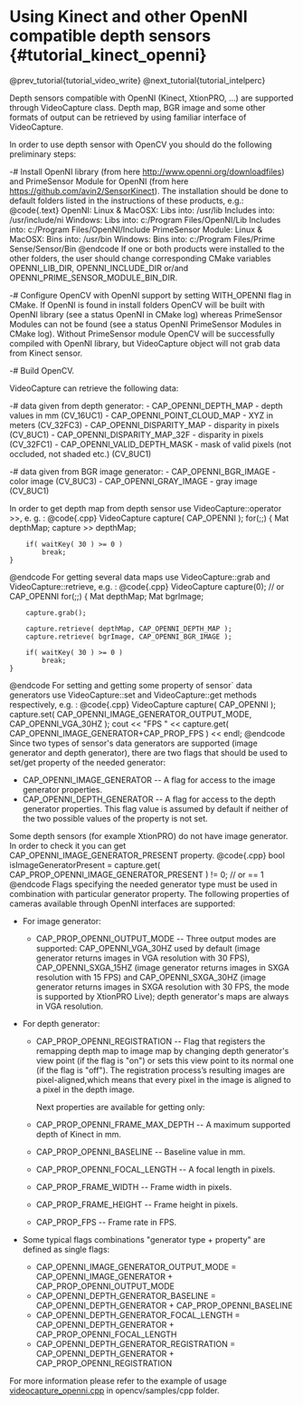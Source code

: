 Using Kinect and other OpenNI compatible depth sensors {#tutorial_kinect_openni}
======================================================

@prev_tutorial{tutorial_video_write}
@next_tutorial{tutorial_intelperc}


Depth sensors compatible with OpenNI (Kinect, XtionPRO, ...) are supported through VideoCapture
class. Depth map, BGR image and some other formats of output can be retrieved by using familiar
interface of VideoCapture.

In order to use depth sensor with OpenCV you should do the following preliminary steps:

-#  Install OpenNI library (from here <http://www.openni.org/downloadfiles>) and PrimeSensor Module
    for OpenNI (from here <https://github.com/avin2/SensorKinect>). The installation should be done
    to default folders listed in the instructions of these products, e.g.:
    @code{.text}
    OpenNI:
        Linux & MacOSX:
            Libs into: /usr/lib
            Includes into: /usr/include/ni
        Windows:
            Libs into: c:/Program Files/OpenNI/Lib
            Includes into: c:/Program Files/OpenNI/Include
    PrimeSensor Module:
        Linux & MacOSX:
            Bins into: /usr/bin
        Windows:
            Bins into: c:/Program Files/Prime Sense/Sensor/Bin
    @endcode
    If one or both products were installed to the other folders, the user should change
    corresponding CMake variables OPENNI_LIB_DIR, OPENNI_INCLUDE_DIR or/and
    OPENNI_PRIME_SENSOR_MODULE_BIN_DIR.

-#  Configure OpenCV with OpenNI support by setting WITH_OPENNI flag in CMake. If OpenNI is found
    in install folders OpenCV will be built with OpenNI library (see a status OpenNI in CMake log)
    whereas PrimeSensor Modules can not be found (see a status OpenNI PrimeSensor Modules in CMake
    log). Without PrimeSensor module OpenCV will be successfully compiled with OpenNI library, but
    VideoCapture object will not grab data from Kinect sensor.

-#  Build OpenCV.

VideoCapture can retrieve the following data:

-#  data given from depth generator:
    -   CAP_OPENNI_DEPTH_MAP - depth values in mm (CV_16UC1)
    -   CAP_OPENNI_POINT_CLOUD_MAP - XYZ in meters (CV_32FC3)
    -   CAP_OPENNI_DISPARITY_MAP - disparity in pixels (CV_8UC1)
    -   CAP_OPENNI_DISPARITY_MAP_32F - disparity in pixels (CV_32FC1)
    -   CAP_OPENNI_VALID_DEPTH_MASK - mask of valid pixels (not occluded, not shaded etc.)
        (CV_8UC1)

-#  data given from BGR image generator:
    -   CAP_OPENNI_BGR_IMAGE - color image (CV_8UC3)
    -   CAP_OPENNI_GRAY_IMAGE - gray image (CV_8UC1)

In order to get depth map from depth sensor use VideoCapture::operator \>\>, e. g. :
@code{.cpp}
    VideoCapture capture( CAP_OPENNI );
    for(;;)
    {
        Mat depthMap;
        capture >> depthMap;

        if( waitKey( 30 ) >= 0 )
            break;
    }
@endcode
For getting several data maps use VideoCapture::grab and VideoCapture::retrieve, e.g. :
@code{.cpp}
    VideoCapture capture(0); // or CAP_OPENNI
    for(;;)
    {
        Mat depthMap;
        Mat bgrImage;

        capture.grab();

        capture.retrieve( depthMap, CAP_OPENNI_DEPTH_MAP );
        capture.retrieve( bgrImage, CAP_OPENNI_BGR_IMAGE );

        if( waitKey( 30 ) >= 0 )
            break;
    }
@endcode
For setting and getting some property of sensor\` data generators use VideoCapture::set and
VideoCapture::get methods respectively, e.g. :
@code{.cpp}
    VideoCapture capture( CAP_OPENNI );
    capture.set( CAP_OPENNI_IMAGE_GENERATOR_OUTPUT_MODE, CAP_OPENNI_VGA_30HZ );
    cout << "FPS    " << capture.get( CAP_OPENNI_IMAGE_GENERATOR+CAP_PROP_FPS ) << endl;
@endcode
Since two types of sensor's data generators are supported (image generator and depth generator),
there are two flags that should be used to set/get property of the needed generator:

-   CAP_OPENNI_IMAGE_GENERATOR -- A flag for access to the image generator properties.
-   CAP_OPENNI_DEPTH_GENERATOR -- A flag for access to the depth generator properties. This flag
    value is assumed by default if neither of the two possible values of the property is not set.

Some depth sensors (for example XtionPRO) do not have image generator. In order to check it you can
get CAP_OPENNI_IMAGE_GENERATOR_PRESENT property.
@code{.cpp}
bool isImageGeneratorPresent = capture.get( CAP_PROP_OPENNI_IMAGE_GENERATOR_PRESENT ) != 0; // or == 1
@endcode
Flags specifying the needed generator type must be used in combination with particular generator
property. The following properties of cameras available through OpenNI interfaces are supported:

-   For image generator:

    -   CAP_PROP_OPENNI_OUTPUT_MODE -- Three output modes are supported: CAP_OPENNI_VGA_30HZ
        used by default (image generator returns images in VGA resolution with 30 FPS),
        CAP_OPENNI_SXGA_15HZ (image generator returns images in SXGA resolution with 15 FPS) and
        CAP_OPENNI_SXGA_30HZ (image generator returns images in SXGA resolution with 30 FPS, the
        mode is supported by XtionPRO Live); depth generator's maps are always in VGA resolution.

-   For depth generator:

    -   CAP_PROP_OPENNI_REGISTRATION -- Flag that registers the remapping depth map to image map
        by changing depth generator's view point (if the flag is "on") or sets this view point to
        its normal one (if the flag is "off"). The registration process’s resulting images are
        pixel-aligned,which means that every pixel in the image is aligned to a pixel in the depth
        image.

        Next properties are available for getting only:

    -   CAP_PROP_OPENNI_FRAME_MAX_DEPTH -- A maximum supported depth of Kinect in mm.
    -   CAP_PROP_OPENNI_BASELINE -- Baseline value in mm.
    -   CAP_PROP_OPENNI_FOCAL_LENGTH -- A focal length in pixels.
    -   CAP_PROP_FRAME_WIDTH -- Frame width in pixels.
    -   CAP_PROP_FRAME_HEIGHT -- Frame height in pixels.
    -   CAP_PROP_FPS -- Frame rate in FPS.

-   Some typical flags combinations "generator type + property" are defined as single flags:

    -   CAP_OPENNI_IMAGE_GENERATOR_OUTPUT_MODE = CAP_OPENNI_IMAGE_GENERATOR + CAP_PROP_OPENNI_OUTPUT_MODE
    -   CAP_OPENNI_DEPTH_GENERATOR_BASELINE = CAP_OPENNI_DEPTH_GENERATOR + CAP_PROP_OPENNI_BASELINE
    -   CAP_OPENNI_DEPTH_GENERATOR_FOCAL_LENGTH = CAP_OPENNI_DEPTH_GENERATOR + CAP_PROP_OPENNI_FOCAL_LENGTH
    -   CAP_OPENNI_DEPTH_GENERATOR_REGISTRATION = CAP_OPENNI_DEPTH_GENERATOR + CAP_PROP_OPENNI_REGISTRATION

For more information please refer to the example of usage
[videocapture_openni.cpp](https://github.com/opencv/opencv/tree/master/samples/cpp/videocapture_openni.cpp) in
opencv/samples/cpp folder.
